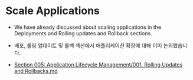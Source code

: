 # Scale Applications

* We have already discussed about scaling applications in the Deployments and Rolling updates and Rollback sections.
* 배포, 롤링 업데이트 및 롤백 섹션에서 애플리케이션 확장에 대해 이미 논의했습니다.

* [Section 005: Application Lifecycle Management/001. Rolling Updates and Rollbacks.md](/kubernetes/Section%20005%3A%20Application%20Lifecycle%20Management/001.%20Rolling%20Updates%20and%20Rollbacks.md)